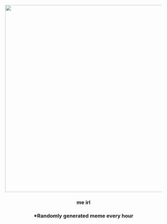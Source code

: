 <p align="center">
        <img src="https://i.redd.it/4plpw4n58q1a1.jpg" width="600" height="600">
        </p>
        <h3 align="center">me irl</h3>
        <h3 align="center">*Randomly generated meme every hour</h3>
    